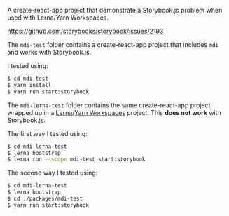 A create-react-app project that demonstrate a Storybook.js problem when used with Lerna/Yarn Workspaces.

https://github.com/storybooks/storybook/issues/2193

The `mdi-test` folder contains a create-react-app project that includes `mdi` and works with Storybook.js.

I tested using:

```sh
$ cd mdi-test
$ yarn install
$ yarn run start:storybook
```

The `mdi-lerna-test` folder contains the same create-react-app project wrapped up in a [Lerna](https://github.com/lerna/lerna)/[Yarn Workspaces](https://yarnpkg.com/blog/2017/08/02/introducing-workspaces/) project. This __does not work__ with Storybook.js.

The first way I tested using:

```sh
$ cd mdi-lerna-test
$ lerna bootstrap
$ lerna run --scope mdi-test start:storybook
```

The second way I tested using:

```sh
$ cd mdi-lerna-test
$ lerna bootstrap
$ cd ./packages/mdi-test
$ yarn run start:storybook
```
